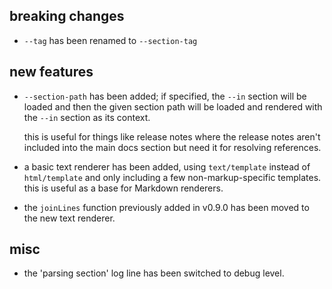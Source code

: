 ## breaking changes

* `--tag` has been renamed to `--section-tag`

## new features

* `--section-path` has been added; if specified, the `--in` section will be
  loaded and then the given section path will be loaded and rendered with the
  `--in` section as its context.

  this is useful for things like release notes where the release notes aren't
  included into the main docs section but need it for resolving references.

* a basic text renderer has been added, using `text/template` instead of
  `html/template` and only including a few non-markup-specific templates. this
  is useful as a base for Markdown renderers.

* the `joinLines` function previously added in v0.9.0 has been moved to the
  new text renderer.

## misc

* the 'parsing section' log line has been switched to debug level.

